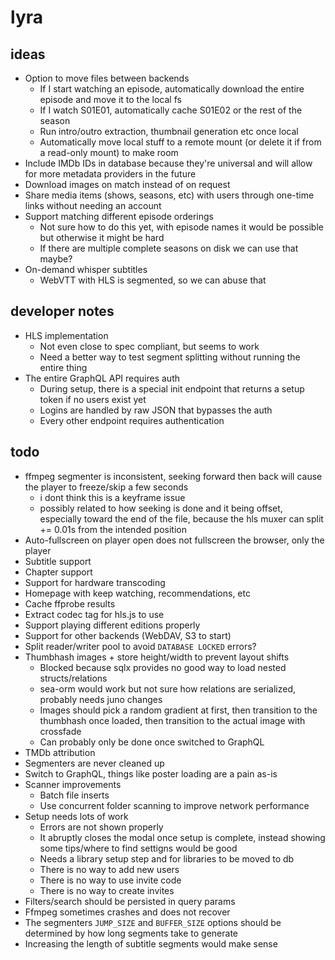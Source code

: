 # lyra

## ideas

- Option to move files between backends
  - If I start watching an episode, automatically download the entire episode and move it to the local fs
  - If I watch S01E01, automatically cache S01E02 or the rest of the season
  - Run intro/outro extraction, thumbnail generation etc once local
  - Automatically move local stuff to a remote mount (or delete it if from a read-only mount) to make room
- Include IMDb IDs in database because they're universal and will allow for more metadata providers in the future
- Download images on match instead of on request
- Share media items (shows, seasons, etc) with users through one-time links without needing an account
- Support matching different episode orderings
  - Not sure how to do this yet, with episode names it would be possible but otherwise it might be hard
  - If there are multiple complete seasons on disk we can use that maybe?
- On-demand whisper subtitles
  - WebVTT with HLS is segmented, so we can abuse that

## developer notes

- HLS implementation
  - Not even close to spec compliant, but seems to work
  - Need a better way to test segment splitting without running the entire thing
- The entire GraphQL API requires auth
  - During setup, there is a special init endpoint that returns a setup token if no users exist yet
  - Logins are handled by raw JSON that bypasses the auth
  - Every other endpoint requires authentication

## todo

- ffmpeg segmenter is inconsistent, seeking forward then back will cause the player to freeze/skip a few seconds
  - i dont think this is a keyframe issue
  - possibly related to how seeking is done and it being offset, especially toward the end of the file, because the hls muxer can split += 0.01s from the intended position
- Auto-fullscreen on player open does not fullscreen the browser, only the player
- Subtitle support
- Chapter support
- Support for hardware transcoding
- Homepage with keep watching, recommendations, etc
- Cache ffprobe results
- Extract codec tag for hls.js to use
- Support playing different editions properly
- Support for other backends (WebDAV, S3 to start)
- Split reader/writer pool to avoid `DATABASE LOCKED` errors?
- Thumbhash images + store height/width to prevent layout shifts
  - Blocked because sqlx provides no good way to load nested structs/relations
  - sea-orm would work but not sure how relations are serialized, probably needs juno changes
  - Images should pick a random gradient at first, then transition to the thumbhash once loaded, then transition to the actual image with crossfade
  - Can probably only be done once switched to GraphQL
- TMDb attribution
- Segmenters are never cleaned up
- Switch to GraphQL, things like poster loading are a pain as-is
- Scanner improvements
  - Batch file inserts
  - Use concurrent folder scanning to improve network performance
- Setup needs lots of work
  - Errors are not shown properly
  - It abruptly closes the modal once setup is complete, instead showing some tips/where to find settigns would be good
  - Needs a library setup step and for libraries to be moved to db
  - There is no way to add new users
  - There is no way to use invite code
  - There is no way to create invites
- Filters/search should be persisted in query params
- Ffmpeg sometimes crashes and does not recover
- The segmenters `JUMP_SIZE` and `BUFFER_SIZE` options should be determined by how long segments take to generate
- Increasing the length of subtitle segments would make sense